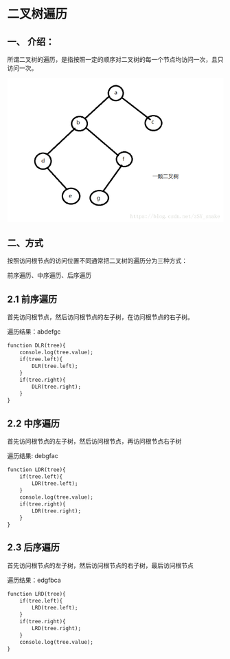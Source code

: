 # 二叉树遍历





## 一、 介绍：

所谓二叉树的遍历，是指按照一定的顺序对二叉树的每一个节点均访问一次，且只访问一次。

![](../image/js-traversing.png)




## 二、方式

按照访问根节点的访问位置不同通常把二叉树的遍历分为三种方式：

前序遍历、中序遍历、后序遍历



## 2.1 前序遍历

首先访问根节点，然后访问根节点的左子树，在访问根节点的右子树。


遍历结果：abdefgc

```
function DLR(tree){
    console.log(tree.value);
    if(tree.left){
        DLR(tree.left);
    }
    if(tree.right){
        DLR(tree.right);
    }
}
```



## 2.2 中序遍历

首先访问根节点的左子树，然后访问根节点，再访问根节点右子树

遍历结果: debgfac


```
function LDR(tree){
    if(tree.left){
        LDR(tree.left);
    }
    console.log(tree.value);
    if(tree.right){
        LDR(tree.right);
    }
}
```



## 2.3 后序遍历

首先访问根节点的左子树，然后访问根节点的右子树，最后访问根节点

遍历结果：edgfbca

```
function LRD(tree){
    if(tree.left){
        LRD(tree.left);
    }
    if(tree.right){
        LRD(tree.right);
    }
    console.log(tree.value);
}
```